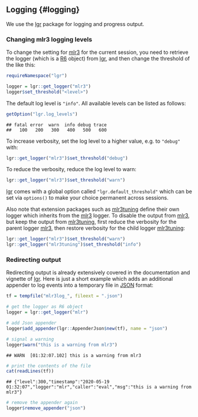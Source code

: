 ## Logging {#logging}

We use the [lgr](https://cran.r-project.org/package=lgr) package for logging and progress output.

### Changing mlr3 logging levels

To change the setting for [mlr3](https://mlr3.mlr-org.com) for the current session, you need to retrieve the logger (which is a [R6](https://cran.r-project.org/package=R6) object) from [lgr](https://cran.r-project.org/package=lgr), and then change the threshold of the like this:


```r
requireNamespace("lgr")

logger = lgr::get_logger("mlr3")
logger$set_threshold("<level>")
```

The default log level is `"info"`.
All available levels can be listed as follows:


```r
getOption("lgr.log_levels")
```

```
## fatal error  warn  info debug trace 
##   100   200   300   400   500   600
```

To increase verbosity, set the log level to a higher value, e.g. to `"debug"` with:

```r
lgr::get_logger("mlr3")$set_threshold("debug")
```

To reduce the verbosity, reduce the log level to warn:


```r
lgr::get_logger("mlr3")$set_threshold("warn")
```

[lgr](https://cran.r-project.org/package=lgr) comes with a global option called `"lgr.default_threshold"` which can be set via `options()` to make your choice permanent across sessions.

Also note that extension packages such as [mlr3tuning](https://mlr3tuning.mlr-org.com) define their own logger which inherits from the [mlr3](https://mlr3.mlr-org.com) logger.
To disable the output from [mlr3](https://mlr3.mlr-org.com), but keep the output from [mlr3tuning](https://mlr3tuning.mlr-org.com), first reduce the verbosity for the parent logger [mlr3](https://mlr3.mlr-org.com), then restore verbosity for the child logger [mlr3tuning](https://mlr3tuning.mlr-org.com):

```r
lgr::get_logger("mlr3")$set_threshold("warn")
lgr::get_logger("mlr3tuning")$set_threshold("info")
```

### Redirecting output

Redirecting output is already extensively covered in the documentation and vignette of [lgr](https://cran.r-project.org/package=lgr).
Here is just a short example which adds an additional appender to log events into a temporary file in [JSON](https://en.wikipedia.org/wiki/JSON) format:

```r
tf = tempfile("mlr3log_", fileext = ".json")

# get the logger as R6 object
logger = lgr::get_logger("mlr")

# add Json appender
logger$add_appender(lgr::AppenderJson$new(tf), name = "json")

# signal a warning
logger$warn("this is a warning from mlr3")
```

```
## WARN  [01:32:07.102] this is a warning from mlr3
```

```r
# print the contents of the file
cat(readLines(tf))
```

```
## {"level":300,"timestamp":"2020-05-19 01:32:07","logger":"mlr","caller":"eval","msg":"this is a warning from mlr3"}
```

```r
# remove the appender again
logger$remove_appender("json")
```
